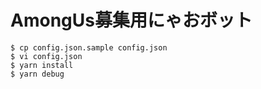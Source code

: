 # AmongUs募集用にゃおボット

```
$ cp config.json.sample config.json
$ vi config.json
$ yarn install
$ yarn debug
```

